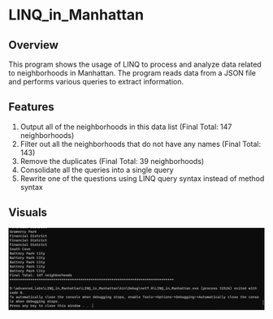 # LINQ_in_Manhattan

## Overview

This program shows the usage of LINQ to process and analyze data related to neighborhoods in Manhattan. The program reads data from a JSON file and performs various queries to extract information.

## Features

1. Output all of the neighborhoods in this data list (Final Total: 147 neighborhoods)
2. Filter out all the neighborhoods that do not have any names (Final Total: 143)
3. Remove the duplicates (Final Total: 39 neighborhoods)
4. Consolidate all the queries into a single query
5. Rewrite one of the questions using LINQ query syntax instead of method syntax

## Visuals

![visuals](./09.png)
